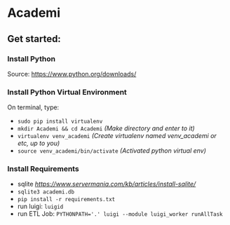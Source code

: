 # Academi

## Get started:

### Install Python
Source: https://www.python.org/downloads/

### Install Python Virtual Environment
On terminal, type:
- ```sudo pip install virtualenv```
- ```mkdir Academi && cd Academi``` *(Make directory and enter to it)*
- ```virtualenv venv_academi``` *(Create virtualenv named venv_academi or etc, up to you)*
- ```source venv_academi/bin/activate``` *(Activated python virtual env)*


### Install Requirements
- sqlite *https://www.servermania.com/kb/articles/install-sqlite/*
- `sqlite3 academi.db`
- `pip install -r requirements.txt`
- run luigi: ```luigid```
- run ETL Job: ```PYTHONPATH='.' luigi --module luigi_worker runAllTask```